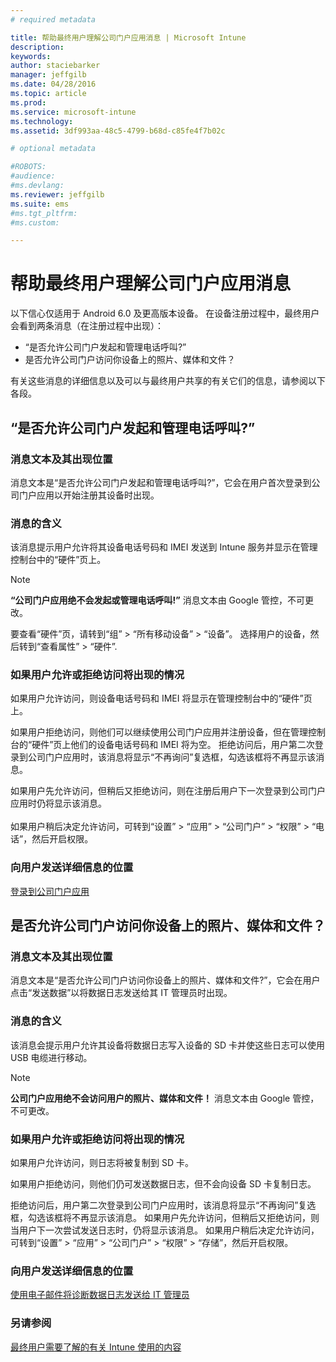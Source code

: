 ```yaml
---
# required metadata

title: 帮助最终用户理解公司门户应用消息 | Microsoft Intune
description:
keywords:
author: staciebarker
manager: jeffgilb
ms.date: 04/28/2016
ms.topic: article
ms.prod:
ms.service: microsoft-intune
ms.technology:
ms.assetid: 3df993aa-48c5-4799-b68d-c85fe4f7b02c

# optional metadata

#ROBOTS:
#audience:
#ms.devlang:
ms.reviewer: jeffgilb
ms.suite: ems
#ms.tgt_pltfrm:
#ms.custom:

---
```


# 帮助最终用户理解公司门户应用消息

以下信心仅适用于 Android 6.0 及更高版本设备。 在设备注册过程中，最终用户会看到两条消息（在注册过程中出现）：

- “是否允许公司门户发起和管理电话呼叫?”
- 是否允许公司门户访问你设备上的照片、媒体和文件？

有关这些消息的详细信息以及可以与最终用户共享的有关它们的信息，请参阅以下各段。

## “是否允许公司门户发起和管理电话呼叫?”

### 消息文本及其出现位置
消息文本是“是否允许公司门户发起和管理电话呼叫?”，它会在用户首次登录到公司门户应用以开始注册其设备时出现。

### 消息的含义
该消息提示用户允许将其设备电话号码和 IMEI 发送到 Intune 服务并显示在管理控制台中的“硬件”页上。

> [!NOTE]
> **“公司门户应用绝不会发起或管理电话呼叫!”** 消息文本由 Google 管控，不可更改。

要查看“硬件”页，请转到“组” > “所有移动设备” > “设备”。 选择用户的设备，然后转到“查看属性” > “硬件”.

### 如果用户允许或拒绝访问将出现的情况
如果用户允许访问，则设备电话号码和 IMEI 将显示在管理控制台中的“硬件”页上。

如果用户拒绝访问，则他们可以继续使用公司门户应用并注册设备，但在管理控制台的“硬件”页上他们的设备电话号码和 IMEI 将为空。 拒绝访问后，用户第二次登录到公司门户应用时，该消息将显示“不再询问”复选框，勾选该框将不再显示该消息。

如果用户先允许访问，但稍后又拒绝访问，则在注册后用户下一次登录到公司门户应用时仍将显示该消息。</br></br>如果用户稍后决定允许访问，可转到“设置” > “应用” > “公司门户” > “权限” > “电话”，然后开启权限。

### 向用户发送详细信息的位置
[登录到公司门户应用](/Intune/EndUser/sign-in-to-the-company-portal-app-android)

## 是否允许公司门户访问你设备上的照片、媒体和文件？

### 消息文本及其出现位置
消息文本是“是否允许公司门户访问你设备上的照片、媒体和文件?”，它会在用户点击“发送数据”以将数据日志发送给其 IT 管理员时出现。

### 消息的含义
该消息会提示用户允许其设备将数据日志写入设备的 SD 卡并使这些日志可以使用 USB 电缆进行移动。   

> [!NOTE]
> **公司门户应用绝不会访问用户的照片、媒体和文件！** 消息文本由 Google 管控，不可更改。

### 如果用户允许或拒绝访问将出现的情况
如果用户允许访问，则日志将被复制到 SD 卡。

如果用户拒绝访问，则他们仍可发送数据日志，但不会向设备 SD 卡复制日志。

拒绝访问后，用户第二次登录到公司门户应用时，该消息将显示“不再询问”复选框，勾选该框将不再显示该消息。 如果用户先允许访问，但稍后又拒绝访问，则当用户下一次尝试发送日志时，仍将显示该消息。 如果用户稍后决定允许访问，可转到“设置” > “应用” > “公司门户” > “权限” > “存储”，然后开启权限。

### 向用户发送详细信息的位置
[使用电子邮件将诊断数据日志发送给 IT 管理员](/Intune/EndUser/send-diagnostic-data-logs-to-your-it-administrator-using-email-android)


### 另请参阅
[最终用户需要了解的有关 Intune 使用的内容](/intune/deploy-use/what-to-tell-your-end-users-about-using-microsoft-intune.md)


<!--HONumber=May16_HO1-->



